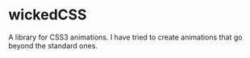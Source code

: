 # wickedCSS
A library for CSS3 animations. I have tried to create animations that go beyond the standard ones.
